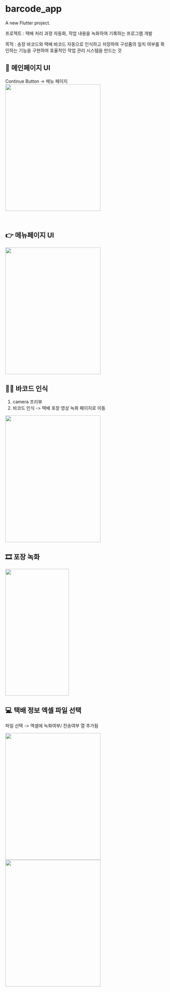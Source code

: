 # barcode_app

A new Flutter project.  

프로젝트 : 택배 처리 과정 자동화, 작업 내용을 녹화하여 기록하는 프로그램 개발

목적 : 송장 바코드와 택배 바코드 자동으로 인식하고 저장하여 구성품의 일치 여부를 확인하는 기능을 구현하여 효율적인 작업 관리 시스템을 만드는 것


## 👩 메인페이지 UI
Continue Button -> 메뉴 페이지  
<img src="https://github.com/Karleenara/BarcodeApp/assets/49609261/231572b0-d4a8-471d-b66b-0db83e2866e5"  width="300" height="400"/>

  </br>

## 👉 메뉴페이지 UI

<img src="https://github.com/Karleenara/BarcodeApp/assets/49609261/2025c0ec-8609-42e7-bea3-c918179cef72"  width="300" height="400"/>

</br>

## 💇‍♂️ 바코드 인식
1) camera 프리뷰
2) 바코드 인식 -> 택배 포장 영상 녹화 페이지로 이동
<img src="https://github.com/Karleenara/BarcodeApp/assets/49609261/cc722b78-16cb-4592-b398-0a20b3ec560e"  width="300" height="400"/>

</br>
 
## 🎞 포장 녹화

<img src="https://github.com/Karleenara/BarcodeApp/assets/49609261/7e06ab70-ff90-4d9b-adef-d0cb54bf34c6"  width="200" height="400"/>

</br>

## 💻 택배 정보 엑셀 파일 선택
파일 선택 -> 엑셀에 녹화여부/ 전송여부 열 추가됨  

<img src="https://github.com/Karleenara/BarcodeApp/assets/49609261/644f9972-d7c1-49eb-8f88-496010a19106"  width="300" height="400"/>
<img src="https://github.com/Karleenara/BarcodeApp/assets/49609261/9165727f-2731-4249-a90b-5abe30560f7b"  width="300" height="400"/>



